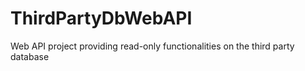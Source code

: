 # ThirdPartyDbWebAPI
Web API project providing read-only functionalities on the third party database
